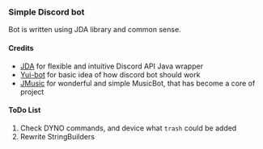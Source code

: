 ### Simple Discord bot
Bot is written using JDA library and common sense.
#### Credits
- [JDA](https://github.com/Tyrrrz/DiscordChatExporter/releases) for flexible and intuitive Discord API Java wrapper
- [Yui-bot](https://github.com/DV8FromTheWorld/Yui) for basic idea of how discord bot should work
- [JMusic](https://github.com/jagrosh/MusicBot) for wonderful and simple MusicBot, that has become a core of project
#### ToDo List
1. Check DYNO commands, and device what `trash` could be added
2. Rewrite StringBuilders